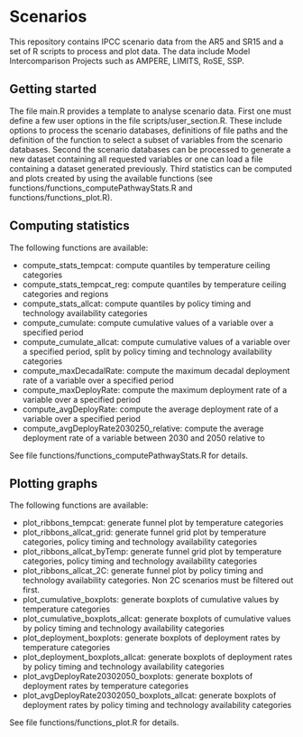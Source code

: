 # Scenarios

This repository contains IPCC scenario data from the AR5 and SR15 and a set of R scripts to process and plot data.
The data include Model Intercomparison Projects such as AMPERE, LIMITS, RoSE, SSP.

## Getting started
The file main.R provides a template to analyse scenario data.
First one must define a few user options in the file scripts/user_section.R.
These include options to process the scenario databases, definitions of file paths and the definition of the function to select a subset of variables from the scenario databases. 
Second the scenario databases can be processed to generate a new dataset containing all requested variables or one can load a file containing a dataset generated previously.
Third statistics can be computed and plots created by using the available functions (see functions/functions_computePathwayStats.R and functions/functions_plot.R).

## Computing statistics
The following functions are available:

* compute_stats_tempcat: compute quantiles by temperature ceiling categories
* compute_stats_tempcat_reg: compute quantiles by temperature ceiling categories and regions
* compute_stats_allcat: compute quantiles by policy timing and technology availability categories
* compute_cumulate: compute cumulative values of a variable over a specified period 
* compute_cumulate_allcat: compute cumulative values of a variable over a specified period, split by policy timing and technology availability categories
* compute_maxDecadalRate: compute the maximum decadal deployment rate of a variable over a specified period
* compute_maxDeployRate: compute the maximum deployment rate of a variable over a specified period
* compute_avgDeployRate: compute the average deployment rate of a variable over a specified period
* compute_avgDeployRate2030250_relative: compute the average deployment rate of a variable between 2030 and 2050 relative to

See file functions/functions_computePathwayStats.R for details.

## Plotting graphs
The following functions are available:

* plot_ribbons_tempcat: generate funnel plot by temperature categories
* plot_ribbons_allcat_grid: generate funnel grid plot by temperature categories, policy timing and technology availability categories
* plot_ribbons_allcat_byTemp: generate funnel grid plot by temperature categories, policy timing and technology availability categories
* plot_ribbons_allcat_2C: generate funnel plot by policy timing and technology availability categories. Non 2C scenarios must be filtered out first.
* plot_cumulative_boxplots: generate boxplots of cumulative values by temperature categories
* plot_cumulative_boxplots_allcat: generate boxplots of cumulative values by policy timing and technology availability categories
* plot_deployment_boxplots: generate boxplots of deployment rates by temperature categories
* plot_deployment_boxplots_allcat: generate boxplots of deployment rates by policy timing and technology availability categories
* plot_avgDeployRate20302050_boxplots: generate boxplots of deployment rates by temperature categories
* plot_avgDeployRate20302050_boxplots_allcat: generate boxplots of deployment rates by policy timing and technology availability categories

See file functions/functions_plot.R for details.


